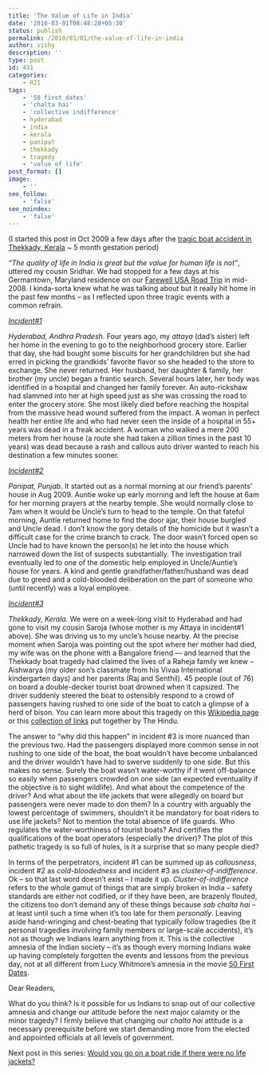 ```yaml
---
title: 'The Value of Life in India'
date: '2010-03-01T08:48:28+05:30'
status: publish
permalink: /2010/03/01/the-value-of-life-in-india
author: vishy
description: ''
type: post
id: 431
categories: 
    - R2I
tags:
    - '50 first dates'
    - 'chalta hai'
    - 'collective indifference'
    - hyderabad
    - india
    - kerala
    - panipat
    - thekkady
    - tragedy
    - 'value of life'
post_format: []
image:
    - ''
seo_follow:
    - 'false'
seo_noindex:
    - 'false'
---
```

(I started this post in Oct 2009 a few days after the [tragic boat accident in Thekkady, Kerala](http://newsonweb.mywebdunia.com/2009/10/01/thekkady_boat_tragedy_42_killed_12_injured.html) ~ 5 month gestation period)

*“The quality of life in India is great but the value for human life is not”*, uttered my cousin Sridhar. We had stopped for a few days at his Germantown, Maryland residence on our [Farewell USA Road Trip](http://ulaar.wordpress.com/2008/07/03/the-road-to-bangalore-goes-through-scenic-american-landscape/) in mid-2008. I kinda-sorta knew what he was talking about but it really hit home in the past few months – as I reflected upon three tragic events with a common refrain.

<span style="text-decoration: underline;">*Incident#1*</span>

*Hyderabad, Andhra Pradesh*. Four years ago, my *attaya* (dad’s sister) left her home in the evening to go to the neighborhood grocery store. Earlier that day, she had bought some biscuits for her grandchildren but she had erred in picking the grandkids’ favorite flavor so she headed to the store to exchange. She never returned. Her husband, her daughter &amp; family, her brother (my uncle) began a frantic search. Several hours later, her body was identified in a hospital and changed her family forever. An auto-rickshaw had slammed into her at high speed just as she was crossing the road to enter the grocery store. She most likely died before reaching the hospital from the massive head wound suffered from the impact. A woman in perfect health her entire life and who had never seen the inside of a hospital in 55+ years was dead in a freak accident. A woman who walked a mere 200 meters from her house (a route she had taken a zillion times in the past 10 years) was dead because a rash and callous auto driver wanted to reach his destination a few minutes sooner.

*<span style="text-decoration: underline;">Incident#2</span>*

*Panipat, Punjab*. It started out as a normal morning at our friend’s parents’ house in Aug 2009. Auntie woke up early morning and left the house at 6am for her morning prayers at the nearby temple. She would normally close to 7am when it would be Uncle’s turn to head to the temple. On that fateful morning, Auntie returned home to find the door ajar, their house burgled and Uncle dead. I don’t know the gory details of the homicide but it wasn’t a difficult case for the crime branch to crack. The door wasn’t forced open so Uncle had to have known the person(s) he let into the house which narrowed down the list of suspects substantially. The investigation trail eventually led to one of the domestic help employed in Uncle/Auntie’s house for years. A kind and gentle grandfather/father/husband was dead due to greed and a cold-blooded deliberation on the part of someone who (until recently) was a loyal employee.

*<span style="text-decoration: underline;">Incident#3</span>*

*Thekkady, Kerala*. We were on a week-long visit to Hyderabad and had gone to visit my cousin Saroja (whose mother is my Attaya in incident#1 above). She was driving us to my uncle’s house nearby. At the precise moment when Saroja was pointing out the spot where her mother had died, my wife was on the phone with a Bangalore friend — and learned that the Thekkady boat tragedy had claimed the lives of a Raheja family we knew – Aishwarya (my older son’s classmate from his Vivaa International kindergarten days) and her parents (Raj and Senthil). 45 people (out of 76) on board a double-decker tourist boat drowned when it capsized. The driver suddenly steered the boat to ostensibly respond to a crowd of passengers having rushed to one side of the boat to catch a glimpse of a herd of bison. You can learn more about this tragedy on this [Wikipedia page](http://en.wikipedia.org/wiki/2009_Thekkady_boat_disaster) or this [collection of links](http://beta.thehindu.com/news/national/article27213.ece) put together by The Hindu.

The answer to “why did this happen” in incident #3 is more nuanced than the previous two. Had the passengers displayed more common sense in not rushing to one side of the boat, the boat wouldn’t have become unbalanced and the driver wouldn’t have had to swerve suddenly to one side. But this makes no sense. Surely the boat wasn’t water-worthy if it went off-balance so easily when passengers crowded on one side (an expected eventuality if the objective is to sight wildlife). And what about the competence of the driver? And what about the life jackets that were allegedly on board but passengers were never made to don them? In a country with arguably the lowest percentage of swimmers, shouldn’t it be mandatory for boat riders to use life jackets? Not to mention the total absence of life guards. Who regulates the water-worthiness of tourist boats? And certifies the qualifications of the boat operators (especially the driver)? The plot of this pathetic tragedy is so full of holes, is it a surprise that so many people died?

In terms of the perpetrators, incident #1 can be summed up as *callousness*, incident #2 as *cold-bloodedness* and incident #3 as *cluster-of-indifference*. Ok – so that last word doesn’t exist – I made it up. *Cluster-of-indifference* refers to the whole gamut of things that are simply broken in India – safety standards are either not codified, or if they have been, are brazenly flouted, the citizens too don’t demand any of these things because *sab chalta hai* – at least until such a time when it’s too late for them *personally*. Leaving aside hand-wringing and chest-beating that typically follow tragedies (be it personal tragedies involving family members or large-scale accidents), it’s not as though we Indians learn anything from it. This is the collective amnesia of the Indian society – it’s as though every morning Indians wake up having completely forgotten the events and lessons from the previous day, not at all different from Lucy Whitmore’s amnesia in the movie [50 First Dates](http://www.imdb.com/title/tt0343660/).

Dear Readers,

What do you think? Is it possible for us Indians to snap out of our collective amnesia and change our attitude before the next major calamity or the minor tragedy? I firmly believe that changing our *chalta hai* attitude is a necessary prerequisite before we start demanding more from the elected and appointed officials at all levels of government.

Next post in this series: [Would you go on a boat ride if there were no life jackets?](http://www.ulaar.com/2010/03/10/would-you-go-on-a-boat-ride-or-cruise-if-there-were-no-life-jackets/)